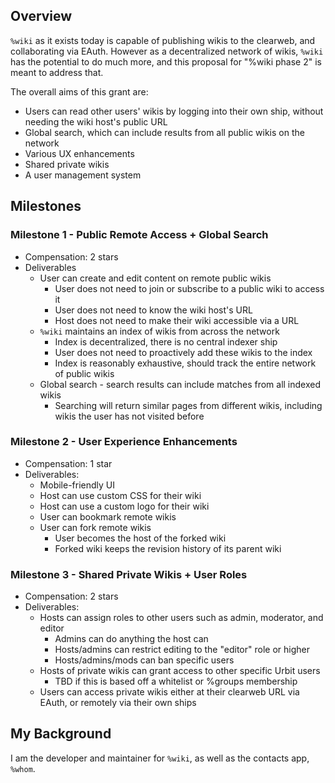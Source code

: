## Overview

`%wiki` as it exists today is capable of publishing wikis to the clearweb, and collaborating via EAuth. However as a decentralized network of wikis, `%wiki` has the potential to do much more, and this proposal for "%wiki phase 2" is meant to address that.

The overall aims of this grant are:

* Users can read other users' wikis by logging into their own ship, without needing the wiki host's public URL
* Global search, which can include results from all public wikis on the network
* Various UX enhancements
* Shared private wikis
* A user management system

## Milestones

### Milestone 1 - Public Remote Access + Global Search

* Compensation: 2 stars
* Deliverables
  * User can create and edit content on remote public wikis
    * User does not need to join or subscribe to a public wiki to access it
    * User does not need to know the wiki host's URL
    * Host does not need to make their wiki accessible via a URL
  * `%wiki` maintains an index of wikis from across the network
    * Index is decentralized, there is no central indexer ship
    * User does not need to proactively add these wikis to the index
    * Index is reasonably exhaustive, should track the entire network of public wikis
  * Global search - search results can include matches from all indexed wikis
    * Searching will return similar pages from different wikis, including wikis the user has not visited before

### Milestone 2 - User Experience Enhancements

* Compensation: 1 star
* Deliverables:
  * Mobile-friendly UI
  * Host can use custom CSS for their wiki
  * Host can use a custom logo for their wiki
  * User can bookmark remote wikis
  * User can fork remote wikis
    * User becomes the host of the forked wiki
    * Forked wiki keeps the revision history of its parent wiki

### Milestone 3 - Shared Private Wikis + User Roles

* Compensation: 2 stars
* Deliverables:
  * Hosts can assign roles to other users such as admin, moderator, and editor
    * Admins can do anything the host can
    * Hosts/admins can restrict editing to the "editor" role or higher
    * Hosts/admins/mods can ban specific users
  * Hosts of private wikis can grant access to other specific Urbit users
    * TBD if this is based off a whitelist or %groups membership
  * Users can access private wikis either at their clearweb URL via EAuth, or remotely via their own ships

## My Background

I am the developer and maintainer for `%wiki`, as well as the contacts app, `%whom`.
